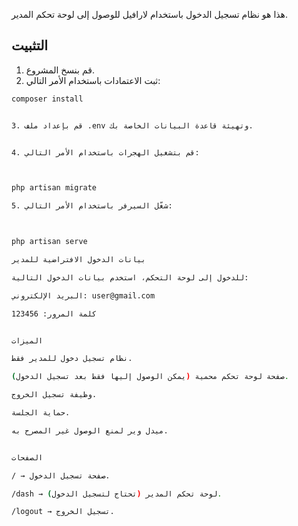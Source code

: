 هذا هو نظام تسجيل الدخول باستخدام لارافيل للوصول إلى لوحة تحكم المدير.

## التثبيت

1. قم بنسخ المشروع.
2. ثبت الاعتمادات باستخدام الأمر التالي:

```bash
composer install


3. قم بإعداد ملف .env وتهيئة قاعدة البيانات الخاصة بك.


4. قم بتشغيل الهجرات باستخدام الأمر التالي:



php artisan migrate

5. شغّل السيرفر باستخدام الأمر التالي:



php artisan serve

بيانات الدخول الافتراضية للمدير

للدخول إلى لوحة التحكم، استخدم بيانات الدخول التالية:

البريد الإلكتروني: user@gmail.com

كلمة المرور: 123456


الميزات

نظام تسجيل دخول للمدير فقط.

صفحة لوحة تحكم محمية (يمكن الوصول إليها فقط بعد تسجيل الدخول).

وظيفة تسجيل الخروج.

حماية الجلسة.

ميدل وير لمنع الوصول غير المصرح به.


الصفحات

/ → صفحة تسجيل الدخول.

/dash → لوحة تحكم المدير (تحتاج لتسجيل الدخول).

/logout → تسجيل الخروج.